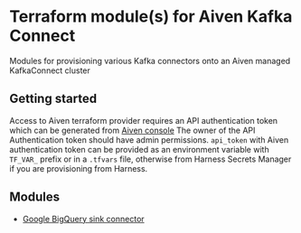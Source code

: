# Terraform module(s) for Aiven Kafka Connect

Modules for provisioning various Kafka connectors onto an Aiven managed KafkaConnect cluster

## Getting started

Access to Aiven terraform provider requires an API authentication token which can be generated
from [Aiven console](https://console.gcp.aiven.io/profile/auth)
The owner of the API Authentication token should have admin permissions.
`api_token` with Aiven authentication token can be provided as an environment variable with `TF_VAR_` prefix or in
a `.tfvars` file, otherwise from Harness Secrets Manager if you are provisioning from Harness.

## Modules

- [Google BigQuery sink connector](modules/bigquery-sink)

